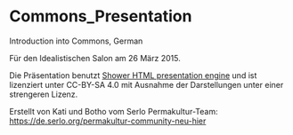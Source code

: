# Commons_Presentation
Introduction into Commons, German

	
Für den Idealistischen Salon am 26 März 2015.


Die Präsentation benutzt [Shower HTML presentation engine](https://github.com/shower/shower) und ist lizenziert unter CC-BY-SA 4.0 mit Ausnahme der Darstellungen unter einer strengeren Lizenz.

Erstellt von Kati und Botho vom Serlo Permakultur-Team:
https://de.serlo.org/permakultur-community-neu-hier
